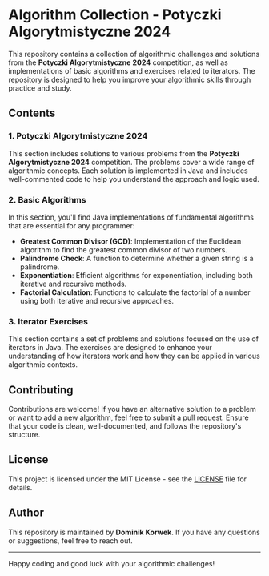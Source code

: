 # Algorithm Collection - Potyczki Algorytmistyczne 2024

This repository contains a collection of algorithmic challenges and solutions from the **Potyczki Algorytmistyczne 2024** competition, as well as implementations of basic algorithms and exercises related to iterators. The repository is designed to help you improve your algorithmic skills through practice and study.

## Contents

### 1. Potyczki Algorytmistyczne 2024
This section includes solutions to various problems from the **Potyczki Algorytmistyczne 2024** competition. The problems cover a wide range of algorithmic concepts. Each solution is implemented in Java and includes well-commented code to help you understand the approach and logic used.

### 2. Basic Algorithms
In this section, you'll find Java implementations of fundamental algorithms that are essential for any programmer:

- **Greatest Common Divisor (GCD)**: Implementation of the Euclidean algorithm to find the greatest common divisor of two numbers.
- **Palindrome Check**: A function to determine whether a given string is a palindrome.
- **Exponentiation**: Efficient algorithms for exponentiation, including both iterative and recursive methods.
- **Factorial Calculation**: Functions to calculate the factorial of a number using both iterative and recursive approaches.

### 3. Iterator Exercises
This section contains a set of problems and solutions focused on the use of iterators in Java. The exercises are designed to enhance your understanding of how iterators work and how they can be applied in various algorithmic contexts.

## Contributing

Contributions are welcome! If you have an alternative solution to a problem or want to add a new algorithm, feel free to submit a pull request. Ensure that your code is clean, well-documented, and follows the repository's structure.

## License

This project is licensed under the MIT License - see the [LICENSE](LICENSE) file for details.

## Author

This repository is maintained by **Dominik Korwek**. If you have any questions or suggestions, feel free to reach out.

---

Happy coding and good luck with your algorithmic challenges!
